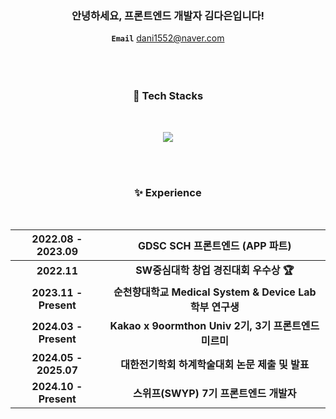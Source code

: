 

<div align="center">
<h3>안녕하세요, 프론트엔드 개발자 김다은입니다! </h3>


**`Email`** dani1552@naver.com
<br><br><br><br>
<h3>🫧 Tech Stacks </h3>
<br>


<p align="center">
  <a href="https://skillicons.dev">
    <img src="https://skillicons.dev/icons?i=react,flutter,js,css,html,vite" />
  </a>
</p>
<br>

<br>
<h3>✨ Experience </h3>
<br>
<div align="center">
  
| **2022.08 - 2023.09** | GDSC SCH 프론트엔드 (APP 파트)  |
| :---: | :---: |
| **2022.11** | **SW중심대학 창업 경진대회 우수상 🏆** |
| **2023.11 - Present** | **순천향대학교 Medical System & Device Lab 학부 연구생** |
| **2024.03 - Present** | **Kakao x 9oormthon Univ 2기, 3기 프론트엔드 미르미** |
| **2024.05 - 2025.07** | **대한전기학회 하계학술대회 논문 제출 및 발표** |
| **2024.10 - Present** | **스위프(SWYP) 7기 프론트엔드 개발자** |

</div>
